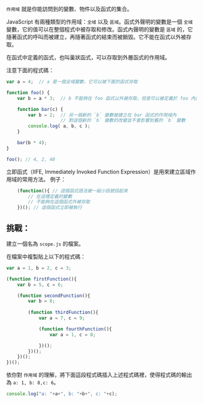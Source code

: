`作用域` 就是你能訪問到的變數、物件以及函式的集合。

JavaScript 有兩種類型的作用域：`全域` 以及 `區域`。函式外聲明的變數是一個 `全域` 變數，它的值可以在整個程式中被存取和修改。函式內聲明的變數是 `區域` 的，它隨著函式的呼叫而被建立，再隨著函式的結束而被銷毀。它不能在函式以外被存取。

在函式中定義的函式，也叫巢狀函式，可以存取到外層函式的作用域。

注意下面的程式碼：

```js
var a = 4;	// a 是一個全域變數，它可以被下面的函式存取

function foo() {
	var b = a * 3;	// b 不能夠在 foo 函式以外被存取，但是可以被定義於 foo 內部的其他函式存取

	function bar(c) {
		var b = 2;  // 另一個新的 `b` 變數被建立在 bar 函式的作用域內
					// 對這個新的 `b` 變數的改變並不會影響到舊的 `b` 變數
		console.log( a, b, c );
	}

	bar(b * 4);
}

foo(); // 4, 2, 48
```
立即函式（IIFE, Immediately Invoked Function Expression）是用來建立區域作用域的常用方法。
例子：
```js
	(function(){ // 這個函式語法被一組小括號括起來
		// 在這裡定義的變數
		// 不能夠在這個函式外被存取
	})(); // 這個函式立即被執行
```
## 挑戰：

建立一個名為 `scope.js` 的檔案。

在檔案中複製貼上以下的程式碼：
```js
var a = 1, b = 2, c = 3;

(function firstFunction(){
	var b = 5, c = 6;

	(function secondFunction(){
		var b = 8;
		
		(function thirdFunction(){
			var a = 7, c = 9;

			(function fourthFunction(){
				var a = 1, c = 8;

			})();
		})();
	})();
})();
```

依你對 `作用域` 的理解，將下面這段程式碼插入上述程式碼裡，使得程式碼的輸出為 `a: 1, b: 8,c: 6`。
```js
console.log("a: "+a+", b: "+b+", c: "+c);
```

